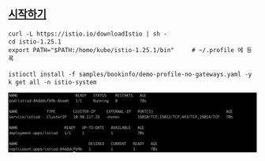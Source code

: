 
## [시작하기](https://istio.io/latest/docs/setup/getting-started/#download) ##

```
curl -L https://istio.io/downloadIstio | sh -
cd istio-1.25.1
export PATH="$PATH:/home/kube/istio-1.25.1/bin"     # ~/.profile 에 등록

istioctl install -f samples/bookinfo/demo-profile-no-gateways.yaml -y
k get all -n istio-system
```
![](https://github.com/gnosia93/k8s-on-mac/blob/main/images/istio-demo-profile.png)
